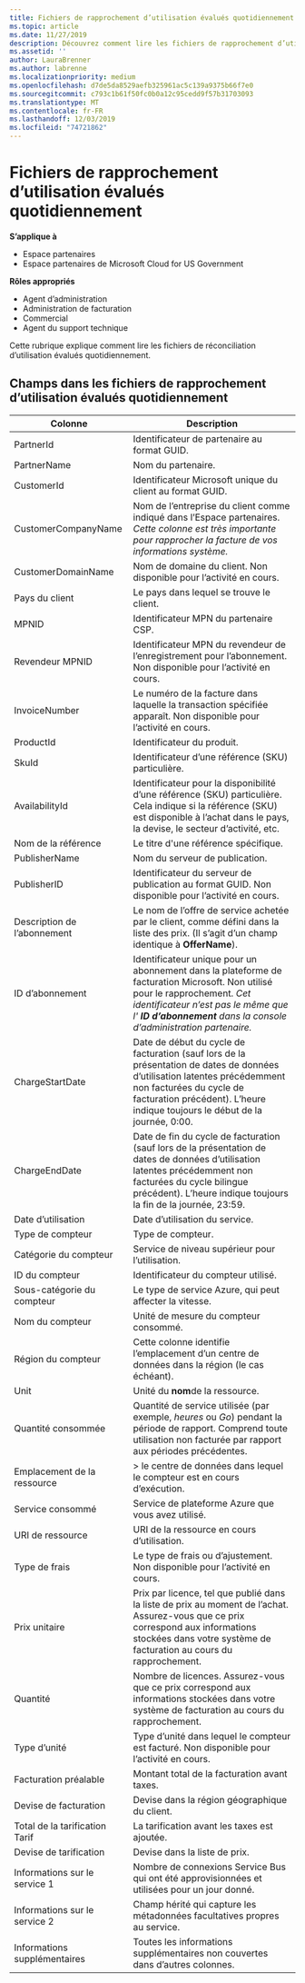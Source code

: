 ```yaml
---
title: Fichiers de rapprochement d’utilisation évalués quotidiennement | Espace partenaires
ms.topic: article
ms.date: 11/27/2019
description: Découvrez comment lire les fichiers de rapprochement d’utilisation évalués quotidiennement dans l’espace partenaires.
ms.assetid: ''
author: LauraBrenner
ms.author: labrenne
ms.localizationpriority: medium
ms.openlocfilehash: d7de5da8529aefb325961ac5c139a9375b66f7e0
ms.sourcegitcommit: c793c1b61f50fc0b0a12c95cedd9f57b31703093
ms.translationtype: MT
ms.contentlocale: fr-FR
ms.lasthandoff: 12/03/2019
ms.locfileid: "74721862"
---
```

# <a name="daily-rated-usage-reconciliation-files"></a>Fichiers de rapprochement d’utilisation évalués quotidiennement

**S’applique à**

- Espace partenaires
- Espace partenaires de Microsoft Cloud for US Government

**Rôles appropriés**

- Agent d’administration
- Administration de facturation
- Commercial
- Agent du support technique

Cette rubrique explique comment lire les fichiers de réconciliation d’utilisation évalués quotidiennement.

## <a name="fields-in-daily-rated-usage-reconciliation-files"></a>Champs dans les fichiers de rapprochement d’utilisation évalués quotidiennement

| Colonne | Description |
| ------ | ----------- |
| PartnerId | Identificateur de partenaire au format GUID. |
| PartnerName | Nom du partenaire. |
| CustomerId | Identificateur Microsoft unique du client au format GUID. |
| CustomerCompanyName | Nom de l’entreprise du client comme indiqué dans l’Espace partenaires. *Cette colonne est très importante pour rapprocher la facture de vos informations système.* |
| CustomerDomainName | Nom de domaine du client. Non disponible pour l’activité en cours. |
| Pays du client | Le pays dans lequel se trouve le client. |
| MPNID | Identificateur MPN du partenaire CSP. |
| Revendeur MPNID | Identificateur MPN du revendeur de l’enregistrement pour l’abonnement. Non disponible pour l’activité en cours. |
| InvoiceNumber | Le numéro de la facture dans laquelle la transaction spécifiée apparaît. Non disponible pour l’activité en cours. |
| ProductId | Identificateur du produit. |
| SkuId | Identificateur d’une référence (SKU) particulière. |
| AvailabilityId | Identificateur pour la disponibilité d’une référence (SKU) particulière. Cela indique si la référence (SKU) est disponible à l’achat dans le pays, la devise, le secteur d’activité, etc. |
| Nom de la référence | Le titre d'une référence spécifique. |
| PublisherName | Nom du serveur de publication. |
| PublisherID | Identificateur du serveur de publication au format GUID. Non disponible pour l’activité en cours. |
| Description de l’abonnement | Le nom de l’offre de service achetée par le client, comme défini dans la liste des prix. (Il s’agit d’un champ identique à **OfferName**). |
| ID d’abonnement | Identificateur unique pour un abonnement dans la plateforme de facturation Microsoft. Non utilisé pour le rapprochement. *Cet identificateur n’est pas le même que l' **ID d’abonnement** dans la console d’administration partenaire.* |
| ChargeStartDate | Date de début du cycle de facturation (sauf lors de la présentation de dates de données d’utilisation latentes précédemment non facturées du cycle de facturation précédent). L’heure indique toujours le début de la journée, 0:00. |
| ChargeEndDate | Date de fin du cycle de facturation (sauf lors de la présentation de dates de données d’utilisation latentes précédemment non facturées du cycle bilingue précédent). L’heure indique toujours la fin de la journée, 23:59. |
| Date d’utilisation | Date d’utilisation du service. |
| Type de compteur | Type de compteur. |
| Catégorie du compteur | Service de niveau supérieur pour l’utilisation. |
| ID du compteur | Identificateur du compteur utilisé. |
| Sous-catégorie du compteur | Le type de service Azure, qui peut affecter la vitesse. |
| Nom du compteur | Unité de mesure du compteur consommé. |
| Région du compteur | Cette colonne identifie l’emplacement d’un centre de données dans la région (le cas échéant). |
| Unit | Unité du **nom**de la ressource. |
| Quantité consommée | Quantité de service utilisée (par exemple, *heures* ou *Go*) pendant la période de rapport. Comprend toute utilisation non facturée par rapport aux périodes précédentes. |
| Emplacement de la ressource | > le centre de données dans lequel le compteur est en cours d’exécution. |
| Service consommé | Service de plateforme Azure que vous avez utilisé. |
| URI de ressource | URI de la ressource en cours d’utilisation. |
| Type de frais | Le type de frais ou d’ajustement. Non disponible pour l’activité en cours. |
| Prix unitaire | Prix par licence, tel que publié dans la liste de prix au moment de l’achat. Assurez-vous que ce prix correspond aux informations stockées dans votre système de facturation au cours du rapprochement. |
| Quantité | Nombre de licences. Assurez-vous que ce prix correspond aux informations stockées dans votre système de facturation au cours du rapprochement. |
| Type d’unité | Type d’unité dans lequel le compteur est facturé. Non disponible pour l’activité en cours. |
| Facturation préalable | Montant total de la facturation avant taxes. |
| Devise de facturation | Devise dans la région géographique du client. |
| Total de la tarification Tarif | La tarification avant les taxes est ajoutée. |
| Devise de tarification | Devise dans la liste de prix. |
| Informations sur le service 1 | Nombre de connexions Service Bus qui ont été approvisionnées et utilisées pour un jour donné. |
| Informations sur le service 2 | Champ hérité qui capture les métadonnées facultatives propres au service. |
| Informations supplémentaires | Toutes les informations supplémentaires non couvertes dans d’autres colonnes. |
